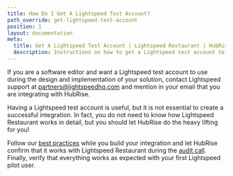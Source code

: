 ```yaml
---
title: How Do I Get A Lightspeed Test Account?
path_override: get-lightspeed-test-account
position: 1
layout: documentation
meta:
  title: Get A Lightspeed Test Account | Lightspeed Restaurant | HubRise
  description: Instructions on how to get a Lightspeed test account to design and test your integration.
---
```


If you are a software editor and want a Lightspeed test account to use during the design and implementation of your solution, contact Lightspeed support at [partners@lightspeedhq.com](mailto:partners@lightspeedhq.com.) and mention in your email that you are integrating with HubRise.

Having a Lightspeed test account is useful, but it is not essential to create a successful integration.
In fact, you do not need to know how Lightspeed Restaurant works in detail, but you should let HubRise do the heavy lifting for you!

Follow our [best practices](/developers/integration-guide#general-best-practices) while you build your integration and let HubRise confirm that it works with Lightspeed Restaurant during the [audit call](/developers/integration-guide#assess). Finally, verify that everything works as expected with your first Lightspeed pilot user.

